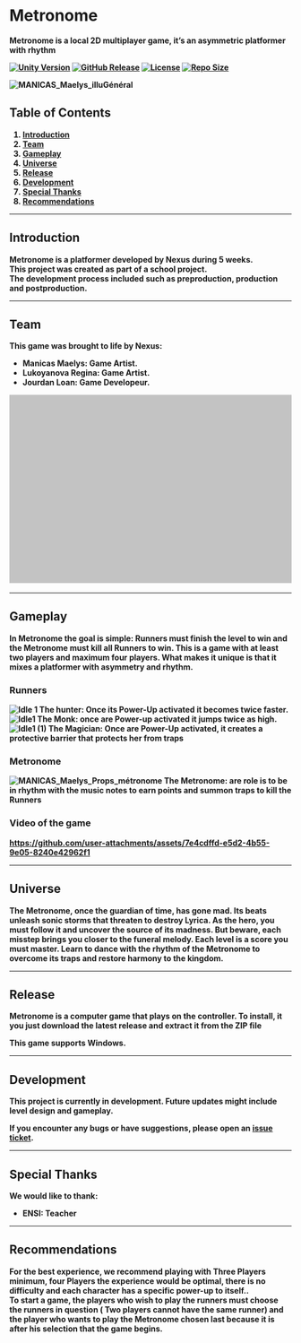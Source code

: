 
# <b>Metronome<b>

Metronome is a local 2D multiplayer game, it’s an asymmetric platformer with rhythm 

[![Unity Version](https://img.shields.io/badge/Unity-2022.3.47-blue?style=flat&logo=unity)](https://unity.com/)
[![GitHub Release](https://img.shields.io/github/v/release/Ecole-des-Nouvelles-Images/2024-Arcade-2D-Metronome)](https://github.com/Ecole-des-Nouvelles-Images/2024-Arcade-2D-Metronome/releases)
[![License](https://img.shields.io/github/license/Ecole-des-Nouvelles-Images/2024-Arcade-2D-Metronome)](https://github.com/Ecole-des-Nouvelles-Images/2024-Arcade-2D-Metronome/blob/main/LICENSE)
[![Repo Size](https://img.shields.io/github/repo-size/Ecole-des-Nouvelles-Images/2024-Arcade-2D-Metronome?color=lightgrey)](https://github.com/Ecole-des-Nouvelles-Images/2024-Arcade-2D-Metronome)

![MANICAS_Maelys_illuGénéral](https://github.com/user-attachments/assets/2131a0f5-a6a9-46bd-ad75-81c1ce7c6cf4)


## Table of Contents
1. [Introduction](#introduction)
2. [Team](#team)
3. [Gameplay](#gameplay)
4. [Universe](#universe)
5. [Release](#release)
6. [Development](#development)
7. [Special Thanks](#special-thanks)
8. [Recommendations](#recommendations)

---

## Introduction
**Metronome** is a platformer developed by **Nexus** during **5 weeks**.  
This project was created as part of **a school project**.  
The development process included **such as preproduction, production and postproduction**.

---

## Team
This game was brought to life by **Nexus**:
- **Manicas Maelys**: Game Artist.
- **Lukoyanova Regina**: Game Artist.
- **Jourdan Loan**: Game Developeur.

![Team](https://github.com/Ecole-des-Nouvelles-Images/Unity-Template/blob/main/MetaData/team-photo.png)

---

## Gameplay
In Metronome the goal is simple: Runners must finish the level to win and the Metronome must kill all Runners to win. 
This is a game with at least two players and maximum four players.
What makes it unique is that it mixes a platformer with asymmetry and rhythm.

### Runners

![Idle 1](https://github.com/user-attachments/assets/1e8f9bac-0522-489f-9d0f-054983c5273b)
<b>The hunter<b>: Once its Power-Up activated it becomes twice faster.
![Idle1](https://github.com/user-attachments/assets/5aeb77d2-61f4-4b48-a9ff-1a1252e09ddf)
<b>The Monk<b>: once are Power-up activated it jumps twice as high.
![Idle1 (1)](https://github.com/user-attachments/assets/f87407e5-b41b-4f16-ace5-a6940a674228)
<b>The Magician<b>: Once are Power-Up activated, it creates a protective barrier that protects her from traps


### Metronome

![MANICAS_Maelys_Props_métronome](https://github.com/user-attachments/assets/afd186f6-eeb1-49a2-9963-801fe1cbd47d)
<b>The Metronome<b>: are role is to be in rhythm with the music notes to earn points and summon traps to kill the Runners 

### Video of the game

https://github.com/user-attachments/assets/7e4cdffd-e5d2-4b55-9e05-8240e42962f1

---

## Universe
The Metronome, once the guardian of time, has gone mad. Its beats unleash sonic storms that threaten to destroy Lyrica. As the hero, you must follow it and uncover the source of its madness. But beware, each misstep brings you closer to the funeral melody. Each level is a score you must master. Learn to dance with the rhythm of the Metronome to overcome its traps and restore harmony to the kingdom.

---

## Release
Metronome is a computer game that plays on the controller. To install, it you just download the latest release and extract it from the ZIP file

This game supports **Windows**.

---

## Development
This project is currently **in development**. Future updates might include **level design and gameplay**.  

If you encounter any bugs or have suggestions, please open an **[issue ticket](https://github.com/Ecole-des-Nouvelles-Images/Unity-Template/issues/new)**.

---

## Special Thanks
We would like to thank:
- **ENSI**: Teacher

---

## Recommendations
For the best experience, we recommend playing with **Three Players minimum, four Players the experience would be optimal, there is no difficulty and each character has a specific power-up to itself.**.  
To start a game, the players who wish to play the runners must choose the runners in question ( Two players cannot have the same runner) and the player who wants to play the Metronome chosen last because it is after his selection that the game begins.
